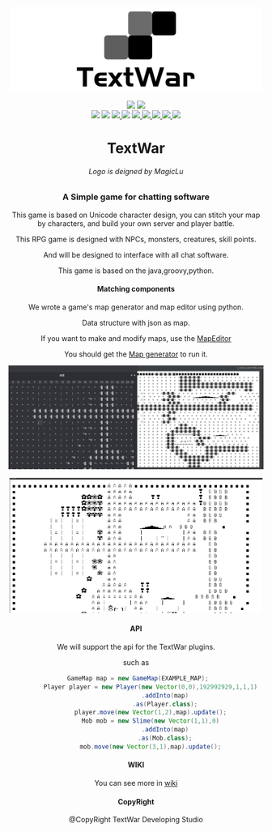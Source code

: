 <p align="center">
<img src="readme_image/banner.png" width=500>
<div align="center">
 <img src="https://img.shields.io/github/forks/TextWar/TextWar?style=social">
 <img src="https://img.shields.io/github/stars/TextWar/TextWar?style=social">
</div>
 <div align="center">
 <img src="https://img.shields.io/github/v/release/TextWar/TextWar?include_prereleases">
 <img src="https://img.shields.io/github/languages/code-size/TextWar/TextWar">
 <a href="https://github.com/TextWar/TextWar/issues">
    <img src="https://img.shields.io/github/issues/TextWar/TextWar">
 </a>
 <img src="https://coveralls.io/repos/github/TextWar/TextWar/badge.svg?branch=master">
 <a href="http://hits.dwyl.com/TextWar/TextWar">
 <img src="http://hits.dwyl.com/TextWar/TextWar.svg">
 </a>
 
 <a href="https://gitter.im/mytextwar/community?utm_source=badge&utm_medium=badge&utm_campaign=pr-badge)">
    <img src="https://badges.gitter.im/mytextwar/community.svg" >
   </a>
  <a href = "https://travis-ci.org/github/TextWar/TextWar/builds/671445536?utm_source=github_status&utm_medium=notification">
  <img src="https://travis-ci.org/TextWar/TextWar.svg?branch=master">
 </a>
  <a href="https://github.com/TextWar/TextWar/search?l=java">
  <img src="https://img.shields.io/github/languages/count/TextWar/TextWar">
 </a>
  <a href="LICENSE">
     <img src="https://img.shields.io/badge/license-TPL-green">
  </a>
  </div>

</p>
<div align="center">
 
# TextWar
###### Logo is deigned by MagicLu
### A Simple game for chatting software

This game is based on Unicode character design, 
you can stitch your map by characters, and build your own server and player battle.

This RPG game is designed with NPCs, monsters, creatures, skill points.

And will be designed to interface with all chat software.

This game is based on the java,groovy,python.
#### Matching components

We wrote a game's map generator and map editor using python.

Data structure with json as map.

If you want to make and modify maps, use the [MapEditor](https://github.com/TextWar/Textwar-MapEditor)

You should get the [Map generator](https://github.com/TextWar/textwar-py) to run it.

![editor](readme_image/editor.png)

<p align="center">
<img src="readme_image/map.png" width=500>
</p>


#### API

We will support the api for the TextWar plugins.

such as

```groovy
 GameMap map = new GameMap(EXAMPLE_MAP);
        Player player = new Player(new Vector(0,0),192992929,1,1,1)
                .addInto(map)
                .as(Player.class);
        player.move(new Vector(1,2),map).update();
        Mob mob = new Slime(new Vector(1,1),0)
                .addInto(map)
                .as(Mob.class);
        mob.move(new Vector(3,1),map).update();
```
#### WIKI

You can see more in [wiki](https://github.com/TextWar/QQTextWar/wiki)

#### CopyRight

@CopyRight TextWar Developing Studio

</div>










